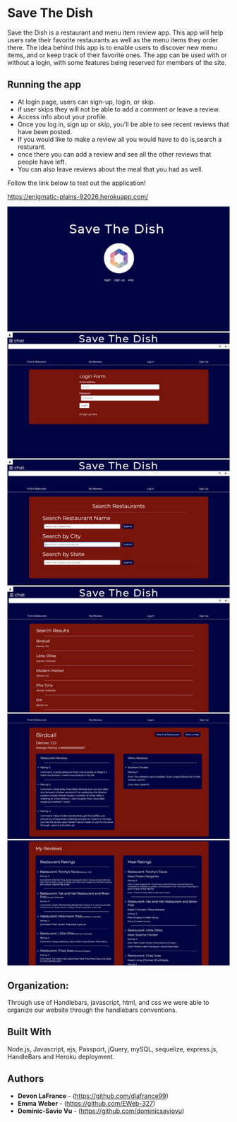 # Save The Dish
Save the Dish is a restaurant and menu item review app. This app will help users rate their favorite restaurants as well as the menu items they order there. The idea behind this app is to enable users to discover new menu items, and or keep track of their favorite ones. The app can be used with or without a login, with some features being reserved for members of the site. 

## Running the app 
- At login page, users can sign-up, login, or skip.
- if user skips they will not be able to add a comment or leave a review.
- Access info about your profile.
- Once you log in, sign up or skip, you'll be able to see recent reviews that have been posted.
- If you would like to make a review all you would have to do is,search a resturant.
- once there you can add a review and see all the other reviews that people have left. 
- You can also leave reviews about the meal that you had as well. 

Follow the link below to test out the application!

https://enigmatic-plains-92026.herokuapp.com/


![Loading Screen](https://raw.githubusercontent.com/dlafrance99/Save-the-Dish/master/images/Screen%20Shot%202020-01-16%20at%201.41.22%20PM.png)
![Login Screen](https://raw.githubusercontent.com/dlafrance99/Save-the-Dish/master/images/Screen%20Shot%202020-01-16%20at%201.41.31%20PM.png)
![Search Screen](https://raw.githubusercontent.com/dlafrance99/Save-the-Dish/master/images/Screen%20Shot%202020-01-16%20at%201.41.42%20PM.png)
![Search Results](https://raw.githubusercontent.com/dlafrance99/Save-the-Dish/master/images/Screen%20Shot%202020-01-16%20at%201.41.53%20PM.png)
![Restaurant Screen](https://raw.githubusercontent.com/dlafrance99/Save-the-Dish/master/images/Screen%20Shot%202020-01-16%20at%201.42.01%20PM.png)
![My Reviews](https://raw.githubusercontent.com/dlafrance99/Save-the-Dish/master/images/Screen%20Shot%202020-01-16%20at%201.42.34%20PM.png)


## Organization:

Through use of Handlebars, javascript, html, and css we were able to organize our website through the handlebars conventions. 

## Built With
Node.js, Javascript, ejs, Passport, jQuery, mySQL, sequelize, express.js, HandleBars and Heroku deployment.


## Authors

* **Devon LaFrance** - (https://github.com/dlafrance99)
* **Emma Weber** - (https://github.com/EWeb-327)
* **Dominic-Savio Vu** - (https://github.com/dominicsaviovu)


